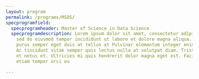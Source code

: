 ```yaml
---
layout: program
permalink: /programs/MSDS/
specprogramfield:
  specprogramheader: Master of Science in Data Science
  specprogramdescription: Lorem ipsum dolor sit amet, consectetur adipiscing elit,
    sed do eiusmod tempor incididunt ut labore et dolore magna aliqua. Scelerisque
    purus semper eget duis at tellus at Pulvinar elementum integer enim neque volutpat.
    Ac tincidunt vitae semper quis lectus nulla at volutpat diam. Tristique senectus
    et netus et. Ultricies mi quis hendrerit dolor magna eget est. Facilisis magna
    etiam tempor orci eu

---
```

